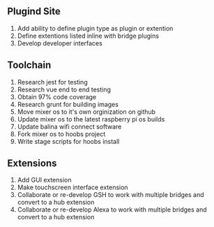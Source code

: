 ## Plugind Site

1. Add ability to define plugin type as plugin or extention
2. Define extentions listed inline with bridge plugins
3. Develop developer interfaces

## Toolchain

1. Research jest for testing
2. Research vue end to end testing
3. Obtain 97% code coverage
4. Research grunt for building images
5. Move mixer os to it's own orginization on github
6. Update mixer os to the latest raspberry pi os builds
7. Update balina wifi connect software
8. Fork mixer os to hoobs project
9. Write stage scripts for hoobs install

## Extensions
1. Add GUI extension
2. Make touchscreen interface extension
3. Collaborate or re-develop GSH to work with multiple bridges and convert to a hub extension
4. Collaborate or re-develop Alexa to work with multiple bridges and convert to a hub extension
